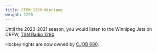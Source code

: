 ```yaml
---
title: CFRW 1290 Winnipeg 
weight: 1290
---
```

Until the 2020-2021 season, you would listen to the Winnipeg Jets on CRFW, [TSN Radio 1290].

Hockey rights are now owned by [CJOB 680].

[TSN Radio 1290]:https://www.tsn.ca/radio/winnipeg-1290
[CJOB 680]:https://globalnews.ca/radio/cjob/
